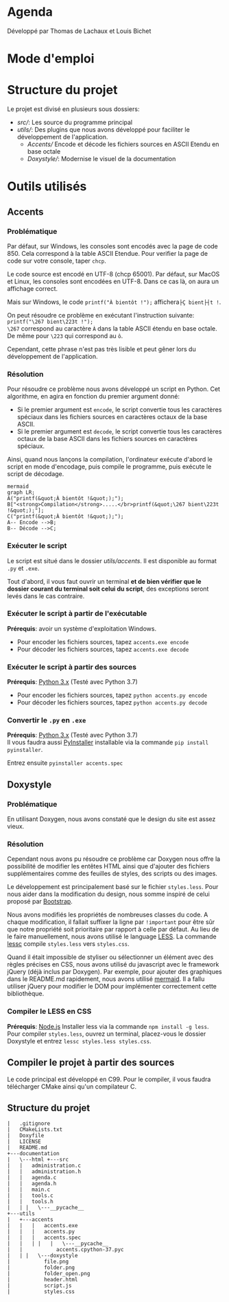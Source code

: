 ﻿
# Agenda  
Développé par Thomas de Lachaux et Louis Bichet  
  
  
# Mode d'emploi  
  
# Structure du projet  
  
Le projet est divisé en plusieurs sous dossiers:  
- *src/*: Les source du programme principal  
- *utils/*: Des plugins que nous avons développé pour faciliter le développement de l'application.  
   - *Accents/* Encode et décode les fichiers sources en ASCII Etendu en base octale  
   - *Doxystyle/*: Modernise le visuel de la documentation  
  
  
# Outils utilisés  
## Accents  
  
### Problématique  
  
Par défaut, sur Windows, les consoles sont encodés avec la page de code 850. Cela correspond à la table ASCII Etendue. 
Pour verifier la page de code sur votre console, taper `chcp`.

Le code source est encodé en UTF-8 (chcp 65001). Par défaut, sur MacOS et Linux, les consoles sont encodées en UTF-8.
Dans ce cas là, on aura un affichage correct.

Mais sur Windows, le code `printf("À bientôt !");` affichera`├Ç bient├┤t !`.  
  
On peut résoudre ce problème en exécutant l'instruction suivante: `printf("\267 bient\223t !");`  
`\267` correspond au caractère `À` dans la table ASCII étendu en base octale. De même pour `\223` qui correspond au `ô`.   
  
Cependant, cette phrase n'est pas très lisible et peut gêner lors du développement de l'application.  
  
### Résolution  
Pour résoudre ce problème nous avons développé un script en Python. Cet algorithme, en agira en fonction du premier argument donné:  
- Si le premier argument est `encode`, le script convertie tous les caractères spéciaux dans les fichiers sources en caractères octaux de la base ASCII.  
- Si le premier argument est `decode`, le script convertie tous les caractères octaux de la base ASCII dans les fichiers sources en caractères spéciaux.  
  
Ainsi, quand nous lançons la compilation, l'ordinateur exécute d'abord le script en mode d'encodage, puis compile le programme, puis exécute le script de décodage.  
  


```
mermaid
graph LR;
A("printf(&quot;À bientôt !&quot;);");
B["<strong>Compilation</strong>.....</br>printf(&quot;\267 bient\223t !&quot;);"];
C("printf(&quot;À bientôt !&quot;);");
A-- Encode -->B;
B-- Décode -->C;
```

  
### Exécuter le script  
Le script est situé dans le dossier *utils/accents*. Il est disponible au format `.py` et `.exe`.  
  
Tout d'abord, il vous faut ouvrir un terminal **et de bien vérifier que le dossier courant du terminal soit celui du script**, des exceptions seront levés dans le cas contraire.  
  
### Exécuter le script à partir de l'exécutable  
**Prérequis**: avoir un système d'exploitation Windows.  
- Pour encoder les fichiers sources, tapez `accents.exe encode`  
- Pour décoder les fichiers sources, tapez `accents.exe decode`  
  
### Exécuter le script à partir des sources  
**Prérequis**: [Python 3.x](https://www.python.org) (Testé avec Python 3.7)  
- Pour encoder les fichiers sources, tapez `python accents.py encode`  
- Pour décoder les fichiers sources, tapez `python accents.py decode`  
  
### Convertir le `.py` en `.exe`  
**Prérequis**: [Python 3.x](https://www.python.org) (Testé avec Python 3.7)  
Il vous faudra aussi [PyInstaller](https://www.pyinstaller.org) installable via la commande `pip install pyinstaller`.  
  
Entrez ensuite `pyinstaller accents.spec`  
  
## Doxystyle  
### Problématique  
En utilisant Doxygen, nous avons constaté que le design du site est assez vieux.   
  
### Résolution  
Cependant nous avons pu résoudre ce problème car Doxygen nous offre la possibilité de modifier les entêtes HTML ainsi que d'ajouter des fichiers supplémentaires comme des feuilles de styles, des scripts ou des images.  
  
Le développement est principalement basé sur le fichier `styles.less`. Pour nous aider dans la modification du design, nous somme inspiré de celui proposé par [Bootstrap](https://getbootstrap.com).
  
Nous avons modifiés les propriétés de nombreuses classes du code. A chaque modification, il fallait suffixer la ligne par `!important` pour être sûr que notre propriété soit prioritaire par rapport à celle par défaut. Au lieu de le faire manuellement, nous avons utilisé le language [LESS](http://lesscss.org). La commande [lessc](https://www.npmjs.com/package/less) compile `styles.less` vers `styles.css`. 
  
Quand il était impossible de styliser ou sélectionner un élément avec des règles précises en CSS, nous avons utilisé du javascript avec le framework jQuery (déjà inclus par Doxygen). Par exemple, pour ajouter des graphiques dans le README.md rapidement, nous avons utilisé [mermaid](https://mermaidjs.github.io). Il a fallu utiliser jQuery pour modifier le DOM pour implémenter correctement cette bibliothèque.

### Compiler le LESS en CSS

**Prérequis**: [Node.js](https://nodejs.org)
Installer less via la commande `npm install -g less`.
Pour compiler `styles.less`, ouvrez un terminal, placez-vous le dossier Doxystyle et entrez `lessc styles.less styles.css`.
  
## Compiler le projet à partir des sources  

Le code principal est développé en C99. Pour le compiler, il vous faudra télécharger CMake ainsi qu'un compilateur C.  
  
## Structure du projet  
  
```  
|   .gitignore  
|   CMakeLists.txt  
|   Doxyfile  
|   LICENSE  
|   README.md  
+---documentation  
|   \---html +---src  
|   |   administration.c  
|   |   administration.h  
|   |   agenda.c  
|   |   agenda.h  
|   |   main.c  
|   |   tools.c  
|   |   tools.h  
|   | |   \---__pycache__  
+---utils  
|   +---accents  
|   |   |   accents.exe  
|   |   |   accents.py  
|   |   |   accents.spec  
|   |   | |   |   \---__pycache__  
|   |           accents.cpython-37.pyc  
|   | |   \---doxystyle  
|           file.png  
|           folder.png  
|           folder_open.png  
|           header.html  
|           script.js  
|           styles.css   
  
```
